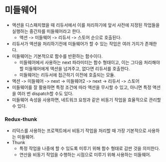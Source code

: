 # 미들웨어

- 액션을 디스패치했을 때 리듀서에서 이를 처리하기에 앞서 사전에 지정된 작업들을 실행하는 중간자를 미들웨어라고 한다.
  - 액션 -> 미들웨어 -> 리듀서 -> 스토어 순으로 호출된다.
- 리듀서가 액션을 처리하기전에 미들웨어가 할 수 있는 작업은 여러 가지가 존재한다.
- 미들웨어는 기본적으로 함수를 반환하는 함수이다.
  - 미들웨어에서 사용하는 next 파라미터는 함수 형태이고, 이는 그다음 처리해야할 미들웨어에게 액션을 넘겨주고, 없다면 리듀서를 호출한다.
  - 미들웨어는 리듀서에 접근하기 이전에 호출되는 모듈.
- 액션 -> 미들웨어 -> next -> 미들웨어2 -> next -> 리듀서 -> 스토어
- 미들웨어를 잘 활용하면 특정 조건에 따라 액션을 무시할 수 있고, 아니면 특정 액션을 여러 번 dispatch할 수도 있다.
- 미들웨어 속성을 사용하면, 네트워크 요청과 같은 비동기 작업을 효율적으로 관리할 수 있다.

### Redux-thunk
- 리덕스를 사용하는 프로젝트에서 비동기 작업을 처리할 때 가장 기본적으로 사용하는 미들웨어.
- Thunk
    - 특정 작업을 나중에 할 수 있도록 미루기 위해 함수 형태로 감싼 것을 의미한다.
    - 연산을 비동기 작업을 수행하는 시점으로 미루기 위해 사용하는 미들웨어.